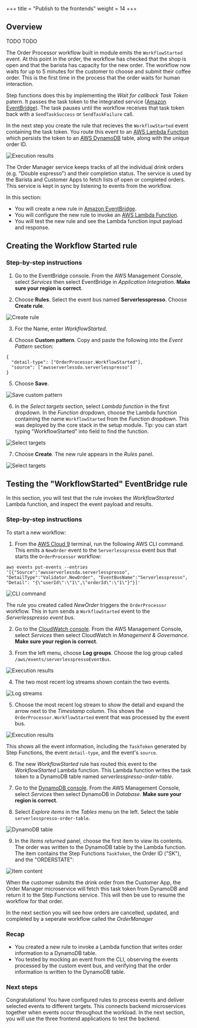 +++
title = "Publish to the frontends"
weight = 14
+++

## Overview

TODO TODO

The Order Processor workflow built in module emits the `WorkflowStarted` event. At this point in the order, the workflow has checked that the shop is open and that the barista has capacity for the new order. The workflow now waits for up to 5 minutes for the customer to choose and submit their coffee order. This is the first time in the process that the order waits for human interaction.

Step functions does this by implementing the *Wait for callback Task Token* patern. It passes the task token to the integrated service ([Amazon EventBridge](https://aws.amazon.com/eventbridge)). The task pauses until the workflow receives that task token back with a `SendTaskSuccess` or `SendTaskFailure` call.

In the next step you create the rule that recieves the `WorkflowStarted` event containing the task token. You route this event to an [AWS Lambda Function](https://aws.amazon.com/lambda/) which persists the token to an [AWS DynamoDB](https://aws.amazon.com/dynamodb/) table, along with the unique order ID.

![Execution results](../images/se-mod2-WorkflowStarted3.png)

The Order Manager service keeps tracks of all the individual drink orders (e.g. "Double espresso") and their completion status. The service is used by the Barista and Customer Apps to fetch lists of open or completed orders. This service is kept in sync by listening to events from the workflow.

In this section:

* You will create a new rule in [Amazon EventBridge](https://aws.amazon.com/eventbridge/).
* You will configure the new rule to invoke an [AWS Lambda Function](https://aws.amazon.com/lambda/).
* You will test the new rule and see the Lambda function input payload and response.

## Creating the Workflow Started rule
### Step-by-step instructions ##

1. Go to the EventBridge console. From the AWS Management Console, select *Services* then select EventBridge in *Application Integration*. **Make sure your region is correct**.

2. Choose **Rules**. Select the event bus named **Serverlesspresso**. Choose **Create rule**.

![Create rule](../images/se-mod2-logAll10.png)

3. For the Name, enter *WorkflowStarted*.

4. Choose **Custom pattern**. Copy and paste the following into the *Event Pattern* section:
```
{
  "detail-type": ["OrderProcessor.WorkflowStarted"],
  "source": ["awsserverlessda.serverlesspresso"]
}
```

5. Choose **Save**.

![Save custom pattern](../images/se-mod2-workflowStarted6.png)

6. In the *Select targets* section, select *Lambda function* in the first dropdown. In the *Function* dropdown, choose the Lambda function containing the name `WorkflowStarted`  from the *Function* dropdown. This was deployed by the core stack in the setup module. Tip: you can start typing "WorkflowStarted" into field to find the function.

![Select targets](../images/se-mod2-workflowStarted5.png)

7. Choose **Create**. The new rule appears in the *Rules* panel.

![Select targets](../images/se-mod2-workflowStarted7.png)

## Testing the "WorkflowStarted" EventBridge rule

In this section, you will test that the rule invokes the *WorkflowStarted* Lambda function, and inspect the event payload and results.

### Step-by-step instructions ###

To start a new workflow:

1. From the [AWS Cloud 9](https://console.aws.amazon.com/cloud9) terminal, run the following AWS CLI command. This emits a `NewOrder` event to the `Serverlesspresso` event bus that starts the `OrderProcessor` workflow:
```
aws events put-events --entries '[{"Source":"awsserverlessda.serverlesspresso", "DetailType":"Validator.NewOrder", "EventBusName":"Serverlesspresso", "Detail": "{\"userId\":\"1\",\"orderId\":\"1\"}"}]'

```

![CLI command](../images/se-mod2-workflowStarted8.png)

The rule you created called *NewOrder* triggers the `OrderProcessor` workflow. This in turn sends a `WorkflowStarted` event to the *Serverlesspresso event bus*.

2. Go to the [CloudWatch console](https://console.aws.amazon.com/cloudwatch/home). From the AWS Management Console, select *Services* then select CloudWatch in *Management & Governance*. **Make sure your region is correct**.

3. From the left menu, choose **Log groups**. Choose the log group called `/aws/events/serverlesspressoEventBus`.

![Execution results](../images/se-mod2-logAll9.png)

4. The two most recent log streams shown contain the two events.

![Log streams](../images/se-mod2-workflowStarted9.png)

5. Choose the most recent log stream to show the detail and expand the arrow next to the *Timestamp* column. This shows the `OrderProcessor.WorkflowStarted` event that was processed by the event bus.

![Execution results](../images/se-mod2-workflowStarted10.png)

This shows all the event information, including the `TaskToken` generated by Step Functions, the event `detail-type`, and the event's `source`.

6. The new *WorkflowStarted* rule has routed this event to the *WorkflowStarted* Lambda function. This Lambda function writes the task token to a DynamoDB table named *serverlesspresso-order-table*.

7. Go to the [DynamoDB console](https://console.aws.amazon.com/dynamodb/home). From the AWS Management Console, select *Services* then select DynamoDB in *Database*. **Make sure your region is correct**.

8. Select *Explore items* in the *Tables* menu on the left. Select the table `serverlesspresso-order-table`.

![DynamoDB table](../images/se-mod2-workflowStarted11.png)

9. In the *Items returned* panel, choose the first item to view its contents. The order was written to the DynamoDB table by the Lambda function. The item contains the Step Functions `TaskToken`, the Order ID ("SK"), and the "ORDERSTATE":

![Item content](../images/se-mod2-workflowStarted12.png)

When the customer submits the drink order from the Customer App, the Order Manager microservice will fetch this task token from DynamoDB and return it to the Step Functions service. This will then be use to resume the workflow for that order.

In the next section you will see how orders are cancelled, updated, and completed by a seperate workflow called the *OrderManager*

### Recap

- You created a new rule to invoke a Lambda function that writes order information to a DynamoDB table.
- You tested by mocking an event from the CLI, observing the events processed by the custom event bus, and verifying that the order information is written to the DynamoDB table.

### Next steps

Congratulations! You have configured rules to process events and deliver selected events to different targets. This connects backend microservices together when events occur throughout the workload. In the next section, you will use the three frontend applications to test the backend.